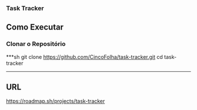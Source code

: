 
### Task Tracker

## Como Executar

### **Clonar o Repositório**
***sh
git clone https://github.com/CincoFolha/task-tracker.git
cd task-tracker
***

## URL
https://roadmap.sh/projects/task-tracker
